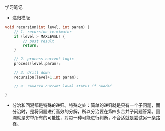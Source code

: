 学习笔记

- 递归模版

```c
void recursion(int level, int param) {
    // 1. recursion termimator
    if (level > MAXLEVEL) {
        // post result
        return;
    }

    // 2. process current logic
    process(level,param);

    // 3. drill down
    recursion(level+1,int param);

    // 4. reverse current level status if needed

}

```
- 分治和回溯都是特殊的递归。特殊之处：简单的递归就是只有一个子问题，而分治时，是将问题进行高效的分解，所以分治要在第四步合并子问题答案。回溯就是穷举所有的可能性，对每一种可能进行判断，不合适就是尝试另一条路径。
